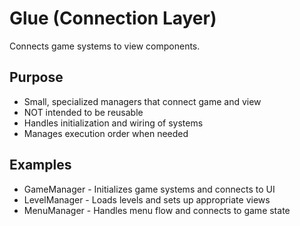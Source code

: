 # Glue (Connection Layer)

Connects game systems to view components.

## Purpose

- Small, specialized managers that connect game and view
- NOT intended to be reusable
- Handles initialization and wiring of systems
- Manages execution order when needed

## Examples

- GameManager - Initializes game systems and connects to UI
- LevelManager - Loads levels and sets up appropriate views
- MenuManager - Handles menu flow and connects to game state
